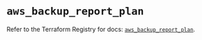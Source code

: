 # `aws_backup_report_plan`

Refer to the Terraform Registry for docs: [`aws_backup_report_plan`](https://registry.terraform.io/providers/hashicorp/aws/5.36.0/docs/resources/backup_report_plan).
